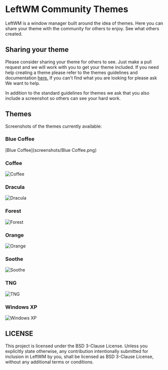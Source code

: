# LeftWM Community Themes

LeftWM is a window manager built around the idea of themes.
Here you can share your theme with the community for others to enjoy.
See what others created.

## Sharing your theme

Please consider sharing your theme for others to see. Just make a pull request and we will work with you to get your theme included.
If you need help creating a theme please refer to the themes guidelines and documentation [here.](https://github.com/leftwm/leftwm/tree/master/themes)
If you can't find what you are looking for please ask We want to help.

In addition to the standard guidelines for themes we ask that you also include a screenshot so others can see your hard work.

## Themes

Screenshots of the themes currently available:

### Blue Coffee

[Blue Coffee](screenshots/Blue Coffee.png)

### Coffee

![Coffee](screenshots/Coffee.jpg)

### Dracula

![Dracula](screenshots/dracula.png)

### Forest

![Forest](https://github.com/lex148/forest/raw/master/forest_screenshot.png)

### Orange

![Orange](screenshots/orange.png)

### Soothe

![Soothe](screenshots/soothe.png)

### TNG

![TNG](screenshots/tng.jpg)

### Windows XP

![Windows XP](screenshots/xp.png)

## LICENSE

This project is licensed under the BSD 3-Clause License.
Unless you explicitly state otherwise, any contribution intentionally submitted for inclusion in LeftWM by you, shall be licensed as BSD 3-Clause License, without any additional terms or conditions.
